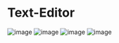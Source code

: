 # Text-Editor
![image](https://github.com/vlantonakos/Text-Editor/assets/107072477/c8a37695-d25c-43d1-9d3a-d58ca94e971e)
![image](https://github.com/vlantonakos/Text-Editor/assets/107072477/e3b57a0c-f2c6-4b9d-9cf8-82c9dea81caa)
![image](https://github.com/vlantonakos/Text-Editor/assets/107072477/edac0c38-d18d-4d97-85ec-c9885d0646f1)
![image](https://github.com/vlantonakos/Text-Editor/assets/107072477/03cb6da5-c73a-4a68-a8b1-3db2c112d8f6)

